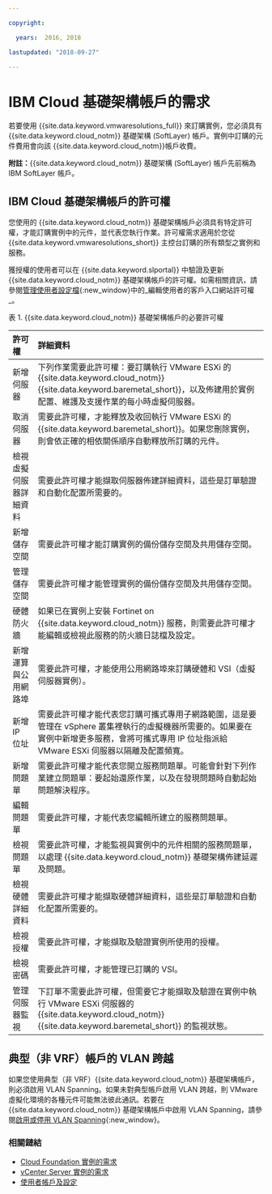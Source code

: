 ```yaml
---

copyright:

  years:  2016, 2018

lastupdated: "2018-09-27"

---
```


# IBM Cloud 基礎架構帳戶的需求

若要使用 {{site.data.keyword.vmwaresolutions_full}} 來訂購實例，您必須具有 {{site.data.keyword.cloud_notm}} 基礎架構 (SoftLayer) 帳戶。實例中訂購的元件費用會向該 {{site.data.keyword.cloud_notm}}帳戶收費。

**附註：**{{site.data.keyword.cloud_notm}} 基礎架構 (SoftLayer) 帳戶先前稱為 IBM SoftLayer 帳戶。

## IBM Cloud 基礎架構帳戶的許可權

您使用的 {{site.data.keyword.cloud_notm}} 基礎架構帳戶必須具有特定許可權，才能訂購實例中的元件，並代表您執行作業。許可權需求適用於您從 {{site.data.keyword.vmwaresolutions_short}} 主控台訂購的所有類型之實例和服務。

獲授權的使用者可以在 {{site.data.keyword.slportal}} 中驗證及更新 {{site.data.keyword.cloud_notm}} 基礎架構帳戶的許可權。如需相關資訊，請參閱[管理使用者設定檔](../../../customer-portal/cpmanuserprof.html){:new_window}中的_編輯使用者的客戶入口網站許可權_。

表 1. {{site.data.keyword.cloud_notm}} 基礎架構帳戶的必要許可權

|許可權|詳細資料     |
|:------------------ |:--------------------------------------- |
|新增伺服器|下列作業需要此許可權：要訂購執行 VMware ESXi 的 {{site.data.keyword.cloud_notm}} {{site.data.keyword.baremetal_short}}，以及佈建用於實例配置、維護及支援作業的每小時虛擬伺服器。|
|取消伺服器|需要此許可權，才能釋放及收回執行 VMware ESXi 的 {{site.data.keyword.baremetal_short}}。如果您刪除實例，則會依正確的相依關係順序自動釋放所訂購的元件。|
|檢視虛擬伺服器詳細資料|需要此許可權才能擷取伺服器佈建詳細資料，這些是訂單驗證和自動化配置所需要的。|
|新增儲存空間|需要此許可權才能訂購實例的備份儲存空間及共用儲存空間。|
|管理儲存空間|需要此許可權才能管理實例的備份儲存空間及共用儲存空間。|
|硬體防火牆|如果已在實例上安裝 Fortinet on {{site.data.keyword.cloud_notm}} 服務，則需要此許可權才能編輯或檢視此服務的防火牆日誌檔及設定。|
|新增運算與公用網路埠|需要此許可權，才能使用公用網路埠來訂購硬體和 VSI（虛擬伺服器實例）。|
|新增 IP 位址|需要此許可權才能代表您訂購可攜式專用子網路範圍，這是要管理在 vSphere 叢集裡執行的虛擬機器所需要的。如果要在實例中新增更多服務，會將可攜式專用 IP 位址指派給 VMware ESXi 伺服器以隔離及配置頻寬。|
|新增問題單|需要此許可權才能代表您開立服務問題單。可能會針對下列作業建立問題單：要起始還原作業，以及在發現問題時自動起始問題解決程序。|
|編輯問題單|需要此許可權，才能代表您編輯所建立的服務問題單。|
|檢視問題單|需要此許可權，才能監視與實例中的元件相關的服務問題單，以處理 {{site.data.keyword.cloud_notm}} 基礎架構佈建延遲及問題。|
|檢視硬體詳細資料|需要此許可權才能擷取硬體詳細資料，這些是訂單驗證和自動化配置所需要的。|
|檢視授權|需要此許可權，才能擷取及驗證實例所使用的授權。|
|檢視密碼|需要此許可權，才能管理已訂購的 VSI。|
|管理伺服器監視|下訂單不需要此許可權，但需要它才能擷取及驗證在實例中執行 VMware ESXi 伺服器的 {{site.data.keyword.cloud_notm}} {{site.data.keyword.baremetal_short}} 的監視狀態。|

## 典型（非 VRF）帳戶的 VLAN 跨越

如果您使用典型（非 VRF）{{site.data.keyword.cloud_notm}} 基礎架構帳戶，則必須啟用 VLAN Spanning。如果未對典型帳戶啟用 VLAN 跨越，則 VMware 虛擬化環境的各種元件可能無法彼此通訊。若要在 {{site.data.keyword.cloud_notm}} 基礎架構帳戶中啟用 VLAN Spanning，請參閱[啟用或停用 VLAN Spanning](../../../infrastructure/vlans/vlan-spanning.html){:new_window}。

### 相關鏈結

* [Cloud Foundation 實例的需求](../sddc/sd_planning.html)
* [vCenter Server 實例的需求](../vcenter/vc_planning.html)
* [使用者帳戶及設定](useraccount.html)
